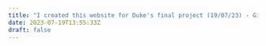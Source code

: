 ```yaml
---
title: "I created this website for Duke's final project (19/07/23) - Giovana Claro. Testing changes"
date: 2023-07-19T13:55:33Z
draft: false
---
```


